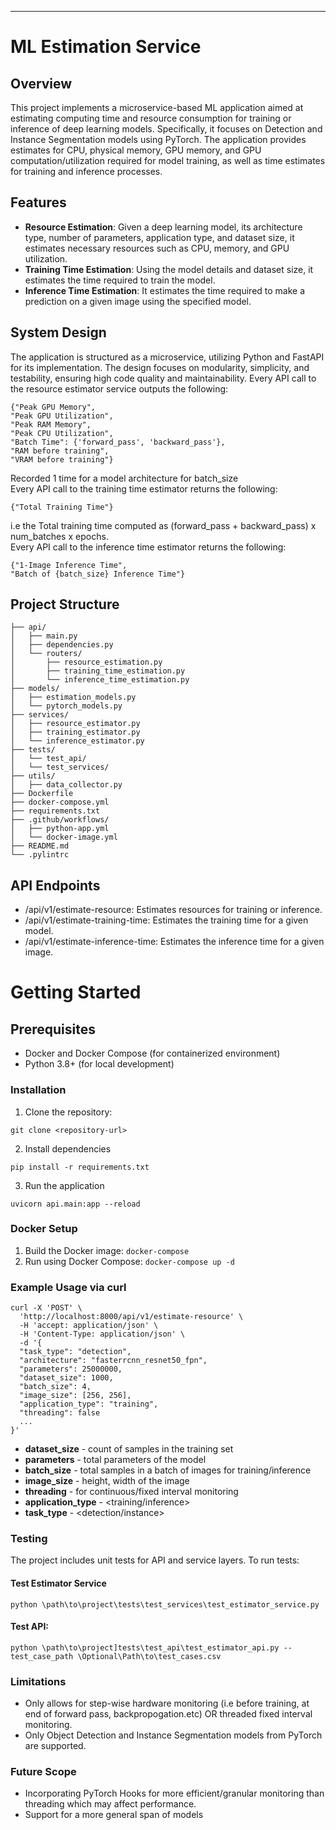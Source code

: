 <hr>

# ML Estimation Service

## Overview
This project implements a microservice-based ML application aimed at estimating computing time and resource consumption for training or inference of deep learning models. Specifically, it focuses on Detection and Instance Segmentation models using PyTorch. The application provides estimates for CPU, physical memory, GPU memory, and GPU computation/utilization required for model training, as well as time estimates for training and inference processes.

## Features
- **Resource Estimation**: Given a deep learning model, its architecture type, number of parameters, application type, and dataset size, it estimates necessary resources such as CPU, memory, and GPU utilization.
- **Training Time Estimation**: Using the model details and dataset size, it estimates the time required to train the model.
- **Inference Time Estimation**: It estimates the time required to make a prediction on a given image using the specified model.

## System Design
The application is structured as a microservice, utilizing Python and FastAPI for its implementation. The design focuses on modularity, simplicity, and testability, ensuring high code quality and maintainability.
Every API call to the resource estimator service outputs the following:<br>
```
{"Peak GPU Memory",
"Peak GPU Utilization",
"Peak RAM Memory",
"Peak CPU Utilization",
"Batch Time": {'forward_pass', 'backward_pass'},
"RAM before training",
"VRAM before training"}
```
Recorded 1 time for a model architecture for batch_size
<br>
Every API call to the training time estimator returns the following:
```
{"Total Training Time"}
```
i.e the Total training time computed as (forward_pass + backward_pass) x num_batches x epochs. <br>
Every API call to the inference time estimator returns the following:
```
{"1-Image Inference Time",
"Batch of {batch_size} Inference Time"}
```

## Project Structure
```ml-estimation-service/
├── api/
│   ├── main.py
│   ├── dependencies.py
│   └── routers/
│       ├── resource_estimation.py
│       ├── training_time_estimation.py
│       └── inference_time_estimation.py
├── models/
│   ├── estimation_models.py
│   └── pytorch_models.py
├── services/
│   ├── resource_estimator.py
│   ├── training_estimator.py
│   └── inference_estimator.py
├── tests/
│   └── test_api/
│   └── test_services/
├── utils/
│   ├── data_collector.py
├── Dockerfile
├── docker-compose.yml
├── requirements.txt
├── .github/workflows/
│   ├── python-app.yml
│   └── docker-image.yml
├── README.md
└── .pylintrc
```

## API Endpoints
- /api/v1/estimate-resource: Estimates resources for training or inference.
- /api/v1/estimate-training-time: Estimates the training time for a given model.
- /api/v1/estimate-inference-time: Estimates the inference time for a given image.

# Getting Started
## Prerequisites
- Docker and Docker Compose (for containerized environment)
- Python 3.8+ (for local development)

### Installation
1. Clone the repository:
```
git clone <repository-url>
```
2. Install dependencies
```
pip install -r requirements.txt
```
3. Run the application
```
uvicorn api.main:app --reload
```
### Docker Setup
1. Build the Docker image:
```docker-compose```
2. Run using Docker Compose:
```docker-compose up -d```

### Example Usage via curl
```
curl -X 'POST' \
  'http://localhost:8000/api/v1/estimate-resource' \
  -H 'accept: application/json' \
  -H 'Content-Type: application/json' \
  -d '{
  "task_type": "detection",
  "architecture": "fasterrcnn_resnet50_fpn",
  "parameters": 25000000,
  "dataset_size": 1000,
  "batch_size": 4,
  "image_size": [256, 256],
  "application_type": "training",
  "threading": false
  ...
}'
```
- **dataset_size** - count of samples in the training set
- **parameters** - total parameters of the model
- **batch_size** - total samples in a batch of images for training/inference
- **image_size** - height, width of the image
- **threading** - for continuous/fixed interval monitoring
- **application_type** - <training/inference>
- **task_type** - <detection/instance>

### Testing
The project includes unit tests for API and service layers. To run tests:
#### Test Estimator Service
```
python \path\to\project\tests\test_services\test_estimator_service.py
```
#### Test API:
```
python \path\to\project]tests\test_api\test_estimator_api.py --test_case_path \Optional\Path\to\test_cases.csv
```
### Limitations
- Only allows for step-wise hardware monitoring (i.e before training, at end of forward pass, backpropogation.etc) OR threaded fixed interval monitoring.
- Only Object Detection and Instance Segmentation models from PyTorch are supported.
  
### Future Scope
- Incorporating PyTorch Hooks for more efficient/granular monitoring than threading which may affect performance.
- Support for a more general span of models
